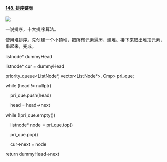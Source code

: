 #### [148. 排序链表](https://leetcode.cn/problems/sort-list/)

![](C:\Users\Administrator\AppData\Roaming\marktext\images\2022-08-05-13-48-38-image.png)

一说排序，十大排序算法。

使用堆排序。先创建一个小顶堆，把所有元素遍历，建堆。接下来取出堆顶元素，串起来，完成。

listnode* dummyHead

listnode* cur = dummyHead

priority_queue<ListNode*, vector<ListNode*>, Cmp> pri_que;

while (head != nullptr)

    pri_que.push(head)

    head = head->next

while (!pri_que.empty()) 

    listnode* node = pri_que.top()

    pri_que.pop()

    cur->next = node

return dummyHead->next
